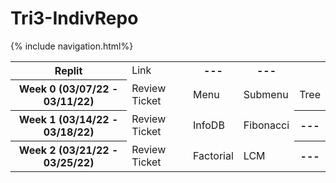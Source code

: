 <h1> Tri3-IndivRepo </h1>
{% include navigation.html%}

<table>
  <tr>
    <th>Replit</th>
    <td><a src="https://replit.com/@AlexDo8/Tri3-IndivRepo">Link</a></td>
    <th>---</th>
    <th>---</th>
  </tr>
  <tr>
    <th>Week 0 (03/07/22 - 03/11/22)</th>
    <td><a src="https://github.com/willcyber/tri3/issues/4">Review Ticket</a></td>
    <td><a src="https://alexd017.github.io/Tri3-IndivRepo/snippet/week0/maincode">Menu</a></td>
    <td><a src="https://alexd017.github.io/Tri3-IndivRepo/snippet/week0/submenucode">Submenu</a></td>
    <td><a src="https://alexd017.github.io/Tri3-IndivRepo/snippet/week0/treecode">Tree</a></td>
  </tr>
  <tr>
    <th>Week 1 (03/14/22 - 03/18/22)</th>
    <td><a src="https://github.com/willcyber/tri3/issues/21">Review Ticket</a></td>
    <td><a src="https://alexd017.github.io/Tri3-IndivRepo/snippet/week1/infodbcode">InfoDB</a></td>
    <td><a src="https://alexd017.github.io/Tri3-IndivRepo/snippet/week1/fibonaccicode">Fibonacci</a></td>
    <th>---</th>
  </tr>
  <tr>
    <th>Week 2 (03/21/22 - 03/25/22)</th>
    <td><a src="https://github.com/willcyber/tri3/issues/28">Review Ticket</a></td>
    <td><a src="https://alexd017.github.io/Tri3-IndivRepo/snippet/week2/factorialcode">Factorial</a></td>
    <td><a src="https://alexd017.github.io/Tri3-IndivRepo/snippet/week2/lcmcode">LCM</a></td>
    <th>---</th>
  </tr>
</table>
